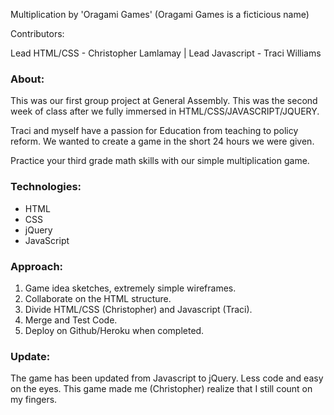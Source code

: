 
Multiplication by 'Oragami Games'
(Oragami Games is a ficticious name)

Contributors:

Lead HTML/CSS - Christopher Lamlamay | Lead Javascript - Traci Williams

### About: 

This was our first group project at General Assembly. This was the second week of class after we fully immersed in HTML/CSS/JAVASCRIPT/JQUERY.

Traci and myself have a passion for Education from teaching to policy reform. We wanted to create a game in the short 24 hours we were given.

Practice your third grade math skills with our simple multiplication game.

### Technologies:

- HTML
- CSS
- jQuery
- JavaScript

### Approach: 

1) Game idea sketches, extremely simple wireframes.
2) Collaborate on the HTML structure.
3) Divide HTML/CSS (Christopher) and Javascript (Traci).
4) Merge and Test Code.
5) Deploy on Github/Heroku when completed.

### Update:

The game has been updated from Javascript to jQuery. Less code and easy on the eyes. This game made me (Christopher) realize that I still count on my fingers.



